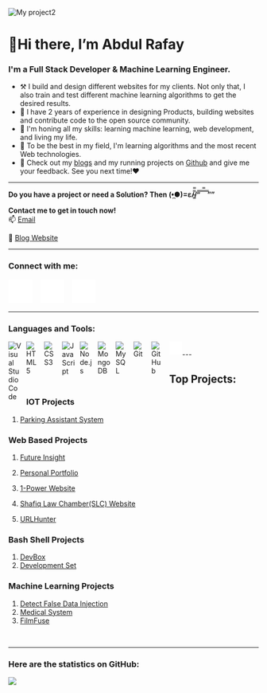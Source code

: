 ![My project2](https://user-images.githubusercontent.com/82662797/168483717-3d746709-6ae9-487a-bdd7-ebcb137ea919.png)
<!-- ![image](/img/My%20project2.png) -->

# 👋Hi there, I’m Abdul Rafay

### **I'm a Full Stack Developer & Machine Learning Engineer.**

- ⚒️ I build and design different websites for my clients. Not only that, I also train and test different machine learning algorithms to get the desired results.
- 💼 I have 2 years of experience in designing Products, building websites and contribute code to the open source community. 
- 🌱 I'm honing all my skills: learning machine learning, web development, and living my life.
- 📖 To be the best in my field, I'm learning algorithms and the most recent Web technologies. 
- 👀 Check out my [blogs](https://rafayblogs.tech) and my running projects on [Github](https://github.com/rafay99-epic) and give me your feedback. See you next time!❤️

---
**Do you have a project or need a Solution? Then (•̪●)=ε/̵͇̿̿/’̿’̿ ̿ ̿̿ ̿ ̿””**

**Contact me to get in touch now!**  
📫 [Email](mailto:99marafay@gmail.com) 

📝 [Blog Website](https://future-insight.blog)

---
### Connect with me:

[![website](./img/twitter-dark.svg)](https://twitter.com/abdul_rafay99#gh-dark-mode-only)
&nbsp;&nbsp;
[![website](./img/linkedin-dark.svg)](https://linkedin.com/in/abdul-rafay-0ab626197r#gh-dark-mode-only)
&nbsp;&nbsp;
[![website](./img/instagram-dark.svg)](https://instagram.com/abdul_rafay99#gh-dark-mode-only)

---
### Languages and Tools:

<img align="left" alt="Visual Studio Code" width="26px" src="https://cdn.jsdelivr.net/gh/devicons/devicon/icons/vscode/vscode-original.svg" style="padding-right:10px;" />
<img align="left" alt="HTML5" width="26px" src="https://cdn.jsdelivr.net/gh/devicons/devicon/icons/html5/html5-original.svg" style="padding-right:10px;" />
<img align="left" alt="CSS3" width="26px" src="https://cdn.jsdelivr.net/gh/devicons/devicon/icons/css3/css3-original.svg" style="padding-right:10px;" />
<img align="left" alt="JavaScript" width="26px" src="https://cdn.jsdelivr.net/gh/devicons/devicon/icons/javascript/javascript-original.svg" style="padding-right:10px;" />
<img align="left" alt="Node.js" width="26px" src="https://cdn.jsdelivr.net/gh/devicons/devicon/icons/nodejs/nodejs-original.svg" style="padding-right:10px;" />
<img align="left" alt="MongoDB" width="26px" src="https://cdn.jsdelivr.net/gh/devicons/devicon/icons/mongodb/mongodb-original.svg" style="padding-right:10px;" />
<img align="left" alt="MySQL" width="26px" src="https://cdn.jsdelivr.net/gh/devicons/devicon/icons/mysql/mysql-original.svg" style="padding-right:10px;" />
<img align="left" alt="Git" width="26px" src="https://cdn.jsdelivr.net/gh/devicons/devicon/icons/git/git-original.svg" style="padding-right:10px;" />
<img align="left" alt="GitHub" width="26px" src="https://user-images.githubusercontent.com/3369400/139447912-e0f43f33-6d9f-45f8-be46-2df5bbc91289.png" style="padding-right:10px;" />
<img align="left" alt="Terminal" width="26px" src="./img/terminal-dark.svg" />

<br>
---

## Top Projects:
### IOT Projects
1. [Parking Assistant System](https://github.com/rafay99-epic/Parking-Assistant)
  <!-- - To view the code, please click on the following link: -->
  <!--     - [Link](https://github.com/rafay99-epic/Parking-Assistant) -->
  <!-- - To read about the project, please click on the following link: -->
  <!--     - [Link](https://future-insight.blog/Project/Parking-Assistant/) -->
  <!---->
### Web Based Projects
1. [Future Insight](https://github.com/rafay99-epic/Future-Insight)
  <!-- - To view the code, please click on the following link: -->
  <!--     - [Link](https://github.com/rafay99-epic/Future-Insight) -->
  <!-- - To read about the project, please click on the following link: -->
  <!--     - [Link](https://future-insight.blog/) -->
  <!---->
2. [Personal Portfolio](https://github.com/rafay99-epic/Portfolio-Website)
  <!-- - To view the code, please click on the following link: -->
  <!--     - [Link](https://github.com/rafay99-epic/Personal-Website) -->
  <!-- - To read about the project, please click on the following link: -->
  <!--     - [Link](https://future-insight.blog/Project/portifilo/) -->
  <!---->
3. [1-Power Website](https://github.com/1-Power/1-Power-website)
  <!-- - To view the code, please click on the following link: -->
  <!--     - [Link](https://github.com/1-Power/1-Power-website) -->
  <!-- - To read about the project, please click on the following link: -->
  <!--     - [Link]() -->
4. [Shafiq Law Chamber(SLC) Website](https://github.com/1-Power/SLC)
  <!-- - To view the code, please click on the following link: -->
  <!--     - [Link](https://github.com/1-Power/Shafiq-Law-Chamber) -->
  <!-- - To read about the project, please click on the following link: -->
  <!--     - [Link]() -->
5. [URLHunter](https://github.com/rafay99-epic/URLHunter)
  <!-- - To view the code, please click on the following link: -->
  <!--     - [Link]() -->
  <!-- - To read about the project, please click on the following link: -->
  <!--     - [Link](https://future-insight.blog/Project/url-hunter/) -->

### Bash Shell Projects
1. [DevBox](https://github.com/rafay99-epic/DevBox)
2. [Development Set](https://github.com/1-Power/Development-Setup)

### Machine Learning Projects
1. [Detect False Data Injection](https://github.com/rafay99-epic/Detect-FDIA-SVM)
2. [Medical System](https://github.com/rafay99-epic/MEDDOC)
3. [FilmFuse](https://github.com/rafay99-epic/FilmFuse)

<br>

---
### Here are the statistics on GitHub:

<img height="180em" src="https://github-readme-stats.vercel.app/api?username=rafay99-epic&show_icons=true&hide_border=true&&count_private=true&include_all_commits=true&theme=dark" />

